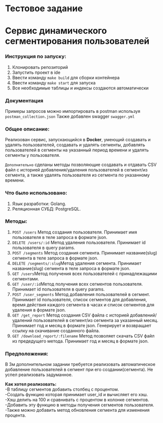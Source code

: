 # Тестовое задание 
# Сервис динамического сегментирования пользователей


### Инструкция по запуску:
1) Клонировать репозиторий
2) Запустить проект в ide
3) Ввести команду `make build` для сборки контейнера
4) Ввести команду `make start` для запуска
5) Все необходимые таблицы и индексы создаются автоматически


### Документация
Примеры запросов можно импортировать в postman используя `postman_collection.json`
Также добавлен swagger `swagger.yml`

### Общее описание:
Реализован сервис, запускающийся в **Docker**, умеющий создавать и удалять пользователей, создавать и удалять сегменты,
добавлять пользователей в сегменты на указанный период времени и удалять сегменты у пользователя.

`Дополнительно` сделаны методы позволяющие создавать
и отдавать CSV файл с историей добавления/удаления пользователей в сегмент/из сегмента,
а также удалять пользователя из сегмента по указанному времени.



### Что было использовано:
1. Язык разработки: Golang.
2. Реляционная СУБД: PostgreSQL.

### Методы:
1. `POST /users` Метод создания пользователя. Принимает имя пользователя в теле запроса в формате json.
2. `DELETE /users/:id` Метод удаления пользователя. Принимает id пользователя в query params.
3. `POST /segments` Метод создания сегмента. Принимает название(slug) сегмента в теле запроса в формате json.
4. `DELETE /segments/:slug`Метод удаления сегмента. Принимает название(slug) сегмента в теле запроса в формате json.
5. `GET /users`Метод получения всех пользователей с принадлежащими сегментами. 
6. `GET /user/:id`Метод получения всех сегментов пользователя.  Принимает id пользователя в query params.
7. `POST /user_segments` Метод добавления пользователей в сегмент. Принимает id пользователя, 
   список сегментов для добавления, время действия каждого сегмента в часах и список сегментов для удаления в формате json.
8. `GET /get_report` Метод создания CSV файла с историей добавлений/удалений пользователей в сегмент/из сегмента за указанный месяц. 
   Принимает год и месяц в формате json. Генерирует и возвращает ссылку на скачивание созданного файла.
9. `GET /download_report/:filename` Метод позволяет скачать CSV файл из предедущего метода. 
   Принимает год и месяц в формате json.
   
### Предположения:
В 3м дополнительном задании требуется реализовать автоматическое добавление пользователей в сегмент при его создании(сегмента).
Не успел реализовать задуманное. 


**Как хотел реализовать:**  
-В таблицу сегментов добавить столбец с процентом.  
-Создать функцию которая принимает user_id и вычисляет его хэш.   
-Хэш делить на 100 и сравнивать с процентом в колонке сегментов.  
-Добавить эту функцию в методы получения сегментов пользователя.  
-Также можно добавить метод обновления сегмента для изменения процента.  
